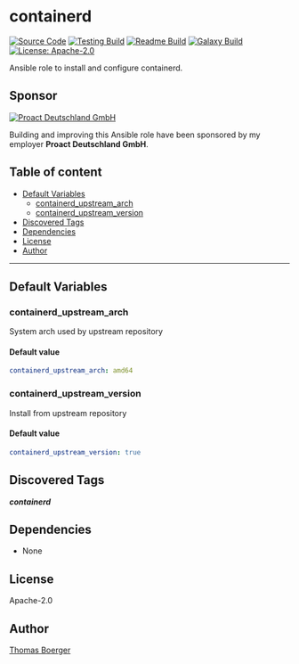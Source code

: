 # containerd

[![Source Code](https://img.shields.io/badge/github-source%20code-blue?logo=github&logoColor=white)](https://github.com/rolehippie/containerd) [![Testing Build](https://github.com/rolehippie/containerd/workflows/testing/badge.svg)](https://github.com/rolehippie/containerd/actions?query=workflow%3Atesting) [![Readme Build](https://github.com/rolehippie/containerd/workflows/readme/badge.svg)](https://github.com/rolehippie/containerd/actions?query=workflow%3Areadme) [![Galaxy Build](https://github.com/rolehippie/containerd/workflows/galaxy/badge.svg)](https://github.com/rolehippie/containerd/actions?query=workflow%3Agalaxy) [![License: Apache-2.0](https://img.shields.io/github/license/rolehippie/containerd)](https://github.com/rolehippie/containerd/blob/master/LICENSE)

Ansible role to install and configure containerd.

## Sponsor

[![Proact Deutschland GmbH](https://proact.eu/wp-content/uploads/2020/03/proact-logo.png)](https://proact.eu)

Building and improving this Ansible role have been sponsored by my employer **Proact Deutschland GmbH**.

## Table of content

- [Default Variables](#default-variables)
  - [containerd_upstream_arch](#containerd_upstream_arch)
  - [containerd_upstream_version](#containerd_upstream_version)
- [Discovered Tags](#discovered-tags)
- [Dependencies](#dependencies)
- [License](#license)
- [Author](#author)

---

## Default Variables

### containerd_upstream_arch

System arch used by upstream repository

#### Default value

```YAML
containerd_upstream_arch: amd64
```

### containerd_upstream_version

Install from upstream repository

#### Default value

```YAML
containerd_upstream_version: true
```

## Discovered Tags

**_containerd_**


## Dependencies

- None

## License

Apache-2.0

## Author

[Thomas Boerger](https://github.com/tboerger)
